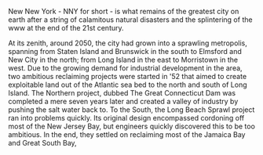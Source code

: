 New New York - NNY for short - is what remains of the greatest city on earth after a string of calamitous natural disasters and the splintering of the www at the end of the 21st century.  

At its zenith, around 2050, the city had grown into a sprawling metropolis, spanning from Staten Island and Brunswick in the south to Elmsford and New City in the north; from Long Island in the east to Morristown in the west. Due to the  growing demand for industrial development in the area, two ambitious reclaiming projects were started in '52 that aimed to create exploitable land out of the Atlantic sea bed to the north and south of Long Island. The Northern project, dubbed The Great Connecticut Dam was completed a mere seven years later and created a valley of industry by pushing the salt water back to. To the South, the Long Beach Sprawl project ran into problems quickly. Its original design encompassed cordoning off most of the New Jersey Bay, but engineers quickly discovered this to be too ambitious. In the end, they settled on reclaiming most of the Jamaica Bay and Great South Bay, 